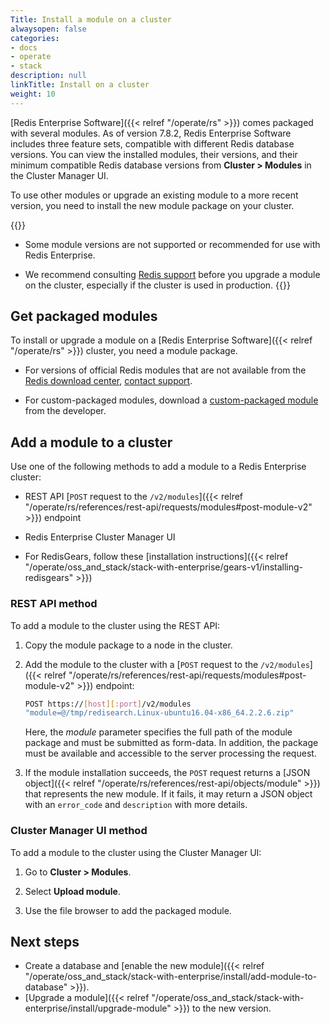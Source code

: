 ```yaml
---
Title: Install a module on a cluster
alwaysopen: false
categories:
- docs
- operate
- stack
description: null
linkTitle: Install on a cluster
weight: 10
---
```


[Redis Enterprise Software]({{< relref "/operate/rs" >}}) comes packaged with several modules. As of version 7.8.2, Redis Enterprise Software includes three feature sets, compatible with different Redis database versions. You can view the installed modules, their versions, and their minimum compatible Redis database versions from **Cluster > Modules** in the Cluster Manager UI.

To use other modules or upgrade an existing module to a more recent version, you need to install the new module package on your cluster.

{{<warning>}}
- Some module versions are not supported or recommended for use with Redis Enterprise.

- We recommend consulting [Redis support](https://redis.com/company/support/) before you upgrade a module on the cluster, especially if the cluster is used in production.
{{</warning>}}

## Get packaged modules

To install or upgrade a module on a [Redis Enterprise Software]({{< relref "/operate/rs" >}}) cluster, you need a module package.

- For versions of official Redis modules that are not available from the [Redis download center](https://redislabs.com/download-center/modules/), [contact support](https://redis.com/company/support/).

- For custom-packaged modules, download a [custom-packaged module](https://redislabs.com/community/redis-modules-hub/) from the developer.

## Add a module to a cluster

Use one of the following methods to add a module to a Redis Enterprise cluster:

- REST API [`POST` request to the `/v2/modules`]({{< relref "/operate/rs/references/rest-api/requests/modules#post-module-v2" >}}) endpoint

- Redis Enterprise Cluster Manager UI

- For RedisGears, follow these [installation instructions]({{< relref "/operate/oss_and_stack/stack-with-enterprise/gears-v1/installing-redisgears" >}})

### REST API method

To add a module to the cluster using the REST API:

1. Copy the module package to a node in the cluster.

1. Add the module to the cluster with a [`POST` request to the `/v2/modules`]({{< relref "/operate/rs/references/rest-api/requests/modules#post-module-v2" >}}) endpoint:

    ```sh
    POST https://[host][:port]/v2/modules
    "module=@/tmp/redisearch.Linux-ubuntu16.04-x86_64.2.2.6.zip"
    ```

    Here, the *module* parameter specifies the full path of the module package and must be submitted as form-data. In addition, the package must be available and accessible to the server processing the request.

1. If the module installation succeeds, the `POST` request returns a [JSON object]({{< relref "/operate/rs/references/rest-api/objects/module" >}}) that represents the new module. If it fails, it may return a JSON object with an `error_code` and `description` with more details.

### Cluster Manager UI method

To add a module to the cluster using the Cluster Manager UI:

1. Go to **Cluster > Modules**.

1. Select **Upload module**.

1. Use the file browser to add the packaged module.

## Next steps

- Create a database and [enable the new module]({{< relref "/operate/oss_and_stack/stack-with-enterprise/install/add-module-to-database" >}}).
- [Upgrade a module]({{< relref "/operate/oss_and_stack/stack-with-enterprise/install/upgrade-module" >}}) to the new version.
